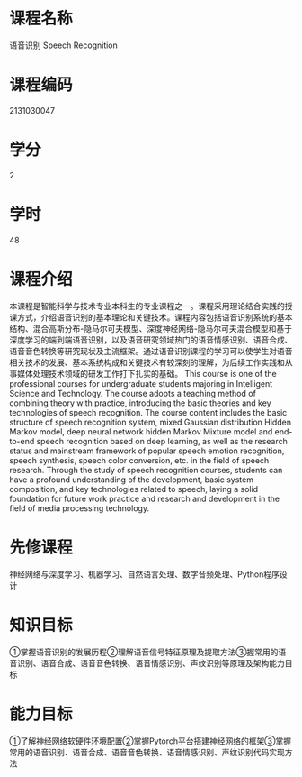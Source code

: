 # 课程名称
语音识别 Speech Recognition
# 课程编码
2131030047
# 学分
2 
# 学时
48 
# 课程介绍
本课程是智能科学与技术专业本科生的专业课程之一。课程采用理论结合实践的授课方式，介绍语音识别的基本理论和关键技术。课程内容包括语音识别系统的基本结构、混合高斯分布-隐马尔可夫模型、深度神经网络-隐马尔可夫混合模型和基于深度学习的端到端语音识别，以及语音研究领域热门的语音情感识别、语音合成、语音音色转换等研究现状及主流框架。通过语音识别课程的学习可以使学生对语音相关技术的发展、基本系统构成和关键技术有较深刻的理解，为后续工作实践和从事媒体处理技术领域的研发工作打下扎实的基础。
This course is one of the professional courses for undergraduate students majoring in Intelligent Science and Technology. The course adopts a teaching method of combining theory with practice, introducing  the  basic  theories  and  key  technologies  of  speech  recognition.  The  course  content  includes  the  basic  structure  of  speech  recognition  system,  mixed  Gaussian  distribution  Hidden  Markov  model,  deep  neural  network  hidden  Markov  Mixture  model  and  end-to-end  speech  recognition based on deep learning, as well as the research status and mainstream framework of popular speech emotion recognition, speech synthesis, speech color conversion, etc. in the field of speech research. Through the study of speech recognition courses, students can have a profound understanding  of  the  development,  basic  system  composition,  and  key  technologies  related  to  speech,  laying  a  solid  foundation  for  future  work  practice  and  research  and  development  in  the  field of media processing technology.
# 先修课程
神经网络与深度学习、机器学习、自然语言处理、数字音频处理、Python程序设计
# 知识目标
①掌握语音识别的发展历程②理解语音信号特征原理及提取方法③握常用的语音识别、语音合成、语音音色转换、语音情感识别、声纹识别等原理及架构能力目标
# 能力目标
①了解神经网络软硬件环境配置②掌握Pytorch平台搭建神经网络的框架③掌握常用的语音识别、语音合成、语音音色转换、语音情感识别、声纹识别代码实现方法
